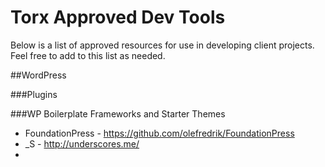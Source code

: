 # Torx Approved Dev Tools

Below is a list of approved resources for use in developing client projects. Feel free to add to this list as needed. 

##WordPress

###Plugins

###WP Boilerplate Frameworks and Starter Themes

* FoundationPress - https://github.com/olefredrik/FoundationPress
* _S - http://underscores.me/
* 
